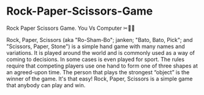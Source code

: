 # Rock-Paper-Scissors-Game
Rock Paper Scissors Game.
	You Vs Computer
✂🚀📰

Rock, Paper, Scissors (aka "Ro-Sham-Bo"; janken; "Bato, Bato, Pick"; and "Scissors, Paper, Stone") is a simple hand game with many names and variations. 
It is played around the world and is commonly used as a way of coming to decisions. In some cases is even played for sport. 
The rules require that competing players use one hand to form one of three shapes at an agreed-upon time. 
The person that plays the strongest “object” is the winner of the game. 
It's that easy! Rock, Paper, Scissors is a simple game that anybody can play and win.
